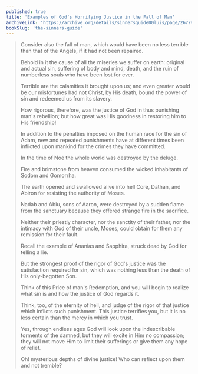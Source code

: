 ```yaml
---
published: true
title: 'Examples of God’s Horrifying Justice in the Fall of Man'
archiveLink: 'https://archive.org/details/sinnersguide00luis/page/267?view=theater'
bookSlug: 'the-sinners-guide'
---
```


> Consider also the fall of man, which would have been no less terrible than that of the Angels, if it had not been repaired.
>
> Behold in it the cause of all the miseries we suffer on earth: original and actual sin, suffering of body and mind, death, and the ruin of numberless souls who have been lost for ever.
>
> Terrible are the calamities it brought upon us; and even greater would be our misfortunes had not Christ, by His death, bound the power of sin and redeemed us from its slavery.
>
> How rigorous, therefore, was the justice of God in thus punishing man's rebellion; but how great was His goodness in restoring him to His friendship!
>
> In addition to the penalties imposed on the human race for the sin of Adam, new and repeated punishments have at different times been inflicted upon mankind for the crimes they have committed.
>
> In the time of Noe the whole world was destroyed by the deluge.
>
> Fire and brimstone from heaven consumed the wicked inhabitants of Sodom and Gomorrha.
>
> The earth opened and swallowed alive into hell Core, Dathan, and Abiron for resisting the authority of Moses.
>
> Nadab and Abiu, sons of Aaron, were destroyed by a sudden flame from the sanctuary because they offered strange fire in the sacrifice.
>
> Neither their priestly character, nor the sanctity of their father, nor the intimacy with God of their uncle, Moses, could obtain for them any remission for their fault.
>
> Recall the example of Ananias and Sapphira, struck dead by God for telling a lie.
>
> But the strongest proof of the rigor of God's justice was the satisfaction required for sin, which was nothing less than the death of His only-begotten Son.
>
> Think of this Price of man's Redemption, and you will begin to realize what sin is and how the justice of God regards it.
>
> Think, too, of the eternity of hell, and judge of the rigor of that justice which inflicts such punishment. This justice terrifies you, but it is no less certain than the mercy in which you trust.
>
> Yes, through endless ages God will look upon the indescribable torments of the damned, but they will excite in Him no compassion; they will not move Him to limit their sufferings or give them any hope of relief.
>
> Oh! mysterious depths of divine justice! Who can reflect upon them and not tremble?
